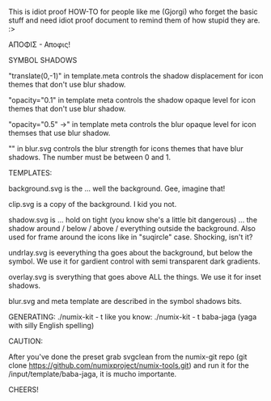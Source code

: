 This is idiot proof HOW-TO for people like me (Gjorgi) who forget the basic stuff and need idiot proof document to remind them of how stupid they are. :>


ΑΠΟΦΙΣ - Αποφις!


SYMBOL SHADOWS

"translate(0,-1)" in template.meta controls the shadow displacement for icon themes that don't use blur shadow.

"opacity="0.1" in template meta controls the shadow opaque level for icon themes that don't use blur shadow.

"opacity="0.5" ->" in template meta controls the blur opaque level for icon themses that use blur shadow.

"<feGaussianBlur stdDeviation="1"/>" in blur.svg controls the blur strength for icons themes that have blur shadows. The number must be between 0 and 1.


TEMPLATES:

background.svg is the ... well the background. Gee, imagine that!

clip.svg is a copy of the background. I kid you not.

shadow.svg is ... hold on tight (you know she's a little bit dangerous) ... the shadow around / below / above / everything outside the background. Also used for frame around the icons like in "suqircle" case. Shocking, isn't it?

undrlay.svg is eeverything tha goes about the background, but below the symbol. We use it for gardient control with semi transparent dark gradients. 

overlay.svg is sverything that goes above ALL the things. We use it for inset shadows.

blur.svg and meta template are described in the symbol shadows bits.


GENERATING:
./numix-kit - t <template-name>
like you know:
./numix-kit - t baba-jaga (yaga with silly English spelling)


CAUTION:

After you've done the preset grab svgclean from the numix-git repo (git clone https://github.com/numixproject/numix-tools.git) and run it for the /input/template/baba-jaga, it is mucho importante.


CHEERS!

